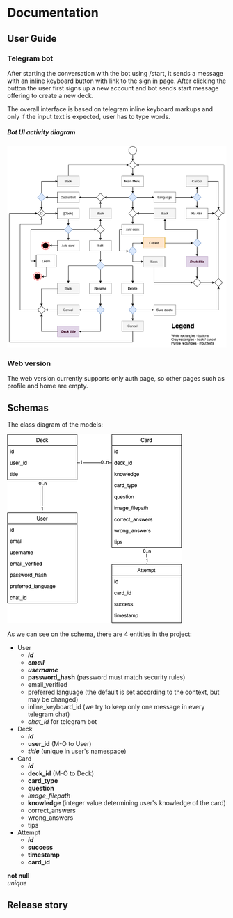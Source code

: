 # Documentation

## User Guide

### Telegram bot
After starting the conversation with the bot using /start, it sends a message with an
inline keyboard button with link to the sign in page. After clicking the button the user
first signs up a new account and bot sends start message offering to create a new deck.

The overall interface is based on telegram inline keyboard markups and only if the input
text is expected, user has to type words.

##### Bot UI activity diagram
![BotUI](docs/Bot-UI.png) 

### Web version
The web version currently supports only auth page, so other pages such as profile 
and home are empty.

## Schemas

The class diagram of the models:

![ClassDiagram](docs/Class.png)

As we can see on the schema, there are 4 entities in the project:
* User
    * _**id**_
    * _**email**_
    * _**username**_
    * **password_hash** (password must match security rules)
    * email_verified
    * preferred language (the default is set according to the context, but may be changed)
    * inline_keyboard_id (we try to keep only one message in every telegram chat)
    * _chat_id_ for telegram bot
* Deck
    * _**id**_
    * **user_id** (M-O to User)
    * _**title**_ (unique in user's namespace)
* Card
    * _**id**_
    * **deck_id** (M-O to Deck)
    * **card_type**
    * **question**
    * _image_filepath_
    * **knowledge** (integer value determining user's knowledge of the card)
    * correct_answers
    * wrong_answers
    * tips
* Attempt
    * _**id**_
    * **success**
    * **timestamp**
    * **card_id**

    
**not null** <br/>
_unique_

## Release story